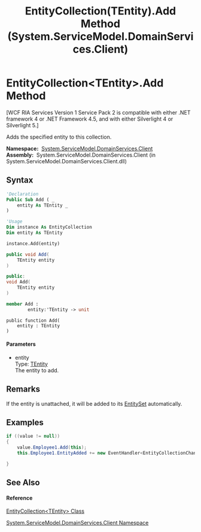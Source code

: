 ﻿---
title: EntityCollection(TEntity).Add Method  (System.ServiceModel.DomainServices.Client)
TOCTitle: Add Method
ms:assetid: M:System.ServiceModel.DomainServices.Client.EntityCollection`1.Add(`0)
ms:mtpsurl: https://msdn.microsoft.com/en-us/library/Ff422185(v=VS.91)
ms:contentKeyID: 28754660
ms.date: 01/27/2012
mtps_version: v=VS.91
f1_keywords:
- System.ServiceModel.DomainServices.Client.EntityCollection`1.Add
dev_langs:
- CSharp
- JScript
- VB
- FSharp
- c++
api_location:
- System.ServiceModel.DomainServices.Client.dll
api_name:
- System.ServiceModel.DomainServices.Client.EntityCollection`1.Add
api_type:
- Managed
topic_type:
- apiref
- kbSyntax
product_family_name: VS
ROBOTS: INDEX,FOLLOW
---

# EntityCollection\<TEntity\>.Add Method

\[WCF RIA Services Version 1 Service Pack 2 is compatible with either .NET framework 4 or .NET Framework 4.5, and with either Silverlight 4 or Silverlight 5.\]

Adds the specified entity to this collection.

**Namespace:**  [System.ServiceModel.DomainServices.Client](ff422479\(v=vs.91\).md)  
**Assembly:**  System.ServiceModel.DomainServices.Client (in System.ServiceModel.DomainServices.Client.dll)

## Syntax

``` vb
'Declaration
Public Sub Add ( _
    entity As TEntity _
)
```

``` vb
'Usage
Dim instance As EntityCollection
Dim entity As TEntity

instance.Add(entity)
```

``` csharp
public void Add(
    TEntity entity
)
```

``` c++
public:
void Add(
    TEntity entity
)
```

``` fsharp
member Add : 
        entity:'TEntity -> unit 
```

``` jscript
public function Add(
    entity : TEntity
)
```

#### Parameters

  - entity  
    Type: [TEntity](ff422772\(v=vs.91\).md)  
    The entity to add.  

## Remarks

If the entity is unattached, it will be added to its [EntitySet](ff423164\(v=vs.91\).md) automatically.

## Examples

``` csharp
if ((value != null))
{
    value.Employee1.Add(this);
    this.Employee1.EntityAdded += new EventHandler<EntityCollectionChangedEventArgs<Employee>>(Employee1_EntityAdded);

}
```

## See Also

#### Reference

[EntityCollection\<TEntity\> Class](ff422772\(v=vs.91\).md)

[System.ServiceModel.DomainServices.Client Namespace](ff422479\(v=vs.91\).md)


